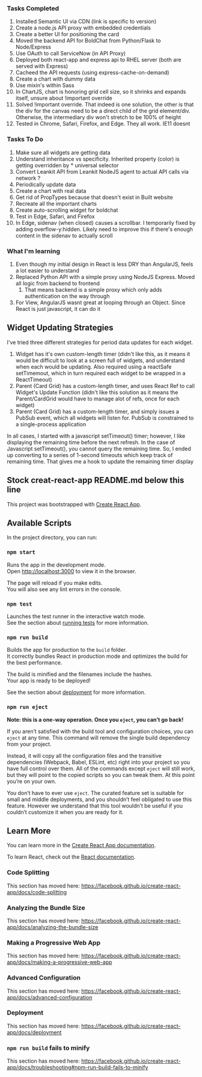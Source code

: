 ### Tasks Completed

1. Installed Semantic UI via CDN (link is specific to version)
1. Create a node.js API proxy with embedded credentials
1. Create a better UI for positioning the card
1. Moved the backend API for BoldChat from Python/Flask to Node/Express
1. Use OAuth to call ServiceNow (in API Proxy)
1. Deployed both react-app and express api to RHEL server (both are served with Express)
1. Cacheed the API requests (using express-cache-on-demand)
1. Create a chart with dummy data
1. Use mixin's within Sass
1. In ChartJS, chart is honoring grid cell size, so it shrinks and expands itself, unsure about !important override
1. Solved !important override. That indeed is one solution, the other is that the div for the canvas need to be a direct child of the grid element/div. Otherwise, the intermediary div won't stretch to be 100% of height
1. Tested in Chrome, Safari, Firefox, and Edge. They all work. IE11 doesnt

### Tasks To Do

1. Make sure all widgets are getting data
1. Understand inheritance vs specificity. Inherited property (color) is getting overridden by \* universal selector
1. Convert Leankit API from Leankit NodeJS agent to actual API calls via network ?
1. Periodically update data
1. Create a chart with real data
1. Get rid of PropTypes because that doesn't exist in Built website
1. Recreate all the important charts
1. Create auto-scrolling widget for boldchat
1. Test in Edge, Safari, and Firefox
1. In Edge, sidenav (when closed) causes a scrollbar. I temporarily fixed by adding overflow-y:hidden. Likely need to improve this if there's enough content in the sidenav to actually scroll

### What I'm learning

1. Even though my initial design in React is less DRY than AngularJS, feels a lot easier to understand
1. Replaced Python API with a simple proxy using NodeJS Express. Moved all logic from backend to frontend
    1. That means backend is a simple proxy which only adds authentication on the way through
1. For View, AngularJS wasnt great at looping through an Object. Since React is just javascript, it can do it

## Widget Updating Strategies

I've tried three different strategies for period data updates for each widget.

1. Widget has it's own custom-length timer (didn't like this, as it means it would be difficult to look at a screen full of widgets, and understand when each would be updating. Also required using a reactSafe setTimemout, which in turn required each widget to be wrapped in a ReactTimeout)
1. Parent (Card Grid) has a custom-length timer, and uses React Ref to call Widget's Update Function (didn't like this solution as it means the Parent/CardGrid would have to manage alot of refs, once for each widget)
1. Parent (Card Grid) has a custom-length timer, and simply issues a PubSub event, which all widgets will listen for. PubSub is constrained to a single-process application

In all cases, I started with a javascript setTimeout() timer; however, I like displaying the remaining time before the next refresh. In the case of Javascript setTimeout(), you cannot query the remaining time. So, I ended up converting to a series of 1-second timeouts which keep track of remaining time. That gives me a hook to update the remaining timer display

## Stock creat-react-app README.md below this line

This project was bootstrapped with [Create React App](https://github.com/facebook/create-react-app).

## Available Scripts

In the project directory, you can run:

### `npm start`

Runs the app in the development mode.<br>
Open [http://localhost:3000](http://localhost:3000) to view it in the browser.

The page will reload if you make edits.<br>
You will also see any lint errors in the console.

### `npm test`

Launches the test runner in the interactive watch mode.<br>
See the section about [running tests](https://facebook.github.io/create-react-app/docs/running-tests) for more information.

### `npm run build`

Builds the app for production to the `build` folder.<br>
It correctly bundles React in production mode and optimizes the build for the best performance.

The build is minified and the filenames include the hashes.<br>
Your app is ready to be deployed!

See the section about [deployment](https://facebook.github.io/create-react-app/docs/deployment) for more information.

### `npm run eject`

**Note: this is a one-way operation. Once you `eject`, you can’t go back!**

If you aren’t satisfied with the build tool and configuration choices, you can `eject` at any time. This command will remove the single build dependency from your project.

Instead, it will copy all the configuration files and the transitive dependencies (Webpack, Babel, ESLint, etc) right into your project so you have full control over them. All of the commands except `eject` will still work, but they will point to the copied scripts so you can tweak them. At this point you’re on your own.

You don’t have to ever use `eject`. The curated feature set is suitable for small and middle deployments, and you shouldn’t feel obligated to use this feature. However we understand that this tool wouldn’t be useful if you couldn’t customize it when you are ready for it.

## Learn More

You can learn more in the [Create React App documentation](https://facebook.github.io/create-react-app/docs/getting-started).

To learn React, check out the [React documentation](https://reactjs.org/).

### Code Splitting

This section has moved here: https://facebook.github.io/create-react-app/docs/code-splitting

### Analyzing the Bundle Size

This section has moved here: https://facebook.github.io/create-react-app/docs/analyzing-the-bundle-size

### Making a Progressive Web App

This section has moved here: https://facebook.github.io/create-react-app/docs/making-a-progressive-web-app

### Advanced Configuration

This section has moved here: https://facebook.github.io/create-react-app/docs/advanced-configuration

### Deployment

This section has moved here: https://facebook.github.io/create-react-app/docs/deployment

### `npm run build` fails to minify

This section has moved here: https://facebook.github.io/create-react-app/docs/troubleshooting#npm-run-build-fails-to-minify
